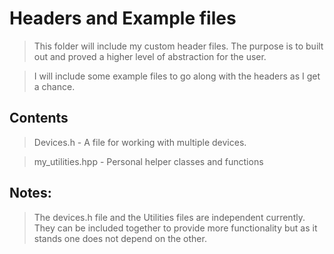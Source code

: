 # Headers and Example files


> This folder will include my custom header files.
> The purpose is to built out and proved a higher level of abstraction for the user. 

> I will include some example files to go along with the headers as I get a chance.

## Contents

> Devices.h - A file for working with multiple devices.

> my_utilities.hpp - Personal helper classes and functions


## Notes:

> The devices.h file and the Utilities files are independent currently. They can be included together to provide more functionality
  but as it stands one does not depend on the other. 
